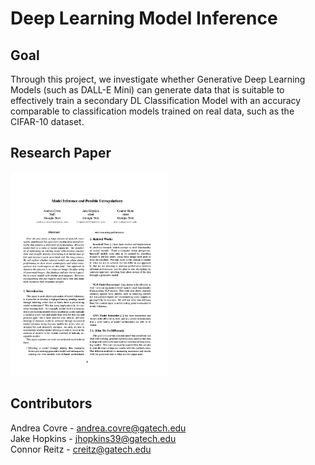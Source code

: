 # Deep Learning Model Inference

## Goal

Through this project, we investigate whether Generative Deep Learning Models (such as DALL-E Mini) can generate data that is suitable to effectively train a secondary DL Classification Model with an accuracy comparable to classification models trained on real data, such as the CIFAR-10 dataset.


## Research Paper

[<img src="docs/Final_Report_front_page.png" alt="Research Report" width="50%">](Report.pdf)


## Contributors
Andrea Covre - [andrea.covre@gatech.edu](mailto:andrea.covre@gatech.edu)
<br>
Jake Hopkins - [jhopkins39@gatech.edu](mailto:jhopkins39@gatech.edu)
<br>
Connor Reitz - [creitz@gatech.edu](mailto:creitz@gatech.edu)